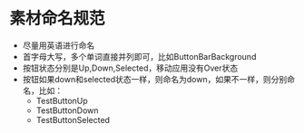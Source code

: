素材命名规范
==============

- 尽量用英语进行命名
- 首字母大写，多个单词直接并列即可，比如ButtonBarBackground
- 按钮状态分别是Up,Down,Selected，移动应用没有Over状态
- 按钮如果down和selected状态一样，则命名为down，如果不一样，则分别命名，比如：
	- TestButtonUp
	- TestButtonDown
	- TestButtonSelected